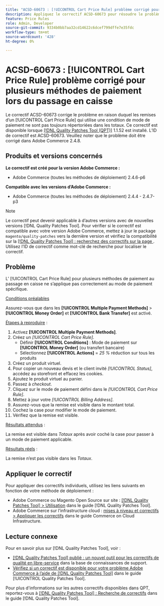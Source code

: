 ```yaml
---
title: "ACSD-60673 : [!UICONTROL Cart Price Rule] problème corrigé pour plusieurs méthodes de paiement lors du passage en caisse"
description: Appliquez le correctif ACSD-60673 pour résoudre le problème Adobe Commerce en raison duquel les remises d’un [!UICONTROL Cart Price Rule] qui utilise une condition de mode de paiement ne sont pas toujours répertoriées dans les totaux.
feature: Price Rules
role: Admin, Developer
source-git-commit: 9334b0bb7aa32cd14622c6dcef799dffe7e35fdc
workflow-type: tm+mt
source-wordcount: '428'
ht-degree: 0%

---
```


# ACSD-60673 : [!UICONTROL Cart Price Rule] problème corrigé pour plusieurs méthodes de paiement lors du passage en caisse

Le correctif ACSD-60673 corrige le problème en raison duquel les remises d’un [!UICONTROL Cart Price Rule] qui utilise une condition de mode de paiement ne sont pas toujours répertoriées dans les totaux. Ce correctif est disponible lorsque [[!DNL Quality Patches Tool (QPT)]](https://experienceleague.adobe.com/fr/docs/commerce-knowledge-base/kb/announcements/commerce-announcements/magento-quality-patches-released-new-tool-to-self-serve-quality-patches) 1.1.52 est installé. L’ID de correctif est ACSD-60673. Veuillez noter que le problème doit être corrigé dans Adobe Commerce 2.4.8.

## Produits et versions concernés

**Le correctif est créé pour la version Adobe Commerce :**

* Adobe Commerce (toutes les méthodes de déploiement) 2.4.6-p6

**Compatible avec les versions d’Adobe Commerce :**

* Adobe Commerce (toutes les méthodes de déploiement) 2.4.4 - 2.4.7-p3

>[!NOTE]
>
>Le correctif peut devenir applicable à d’autres versions avec de nouvelles versions [!DNL Quality Patches Tool]. Pour vérifier si le correctif est compatible avec votre version Adobe Commerce, mettez à jour le package `magento/quality-patches` vers la dernière version et vérifiez la compatibilité sur la [[!DNL Quality Patches Tool] : recherchez des correctifs sur la page ](https://experienceleague.adobe.com/tools/commerce-quality-patches/index.html?lang=fr). Utilisez l’ID de correctif comme mot-clé de recherche pour localiser le correctif.

## Problème

L’ [!UICONTROL Cart Price Rule] pour plusieurs méthodes de paiement au passage en caisse ne s’applique pas correctement au mode de paiement spécifique.

<u>Conditions préalables</u>

Assurez-vous que dans les **[!UICONTROL Multiple Payment Methods]** > **[!UICONTROL Money Order]** et **[!UICONTROL Bank Transfer]** est activé.

<u>Étapes à reproduire</u> :

1. Activez **[!UICONTROL Multiple Payment Methods]**.
1. Créez un *[!UICONTROL Cart Price Rule]*.
   * Définir **[!UICONTROL Conditions]** : Mode de paiement sur **[!UICONTROL Money Order]** (ou transfert bancaire)
   * Sélectionnez **[!UICONTROL Actions]** = *25 %* réduction sur tous les produits
1. Créez un produit virtuel.
1. Pour copier un nouveau devis et le client invité *[!UICONTROL Status]*, accédez au storefront et effacez les cookies.
1. Ajoutez le produit virtuel au panier.
1. Passez à *checkout*.
1. Cliquez sur le mode de paiement défini dans le *[!UICONTROL Cart Price Rule]*.
1. Mettez à jour votre *[!UICONTROL Billing Address]*.
1. Assurez-vous que la remise est visible dans le montant total.
1. Cochez la case pour modifier le mode de paiement.
1. Vérifiez que la remise est visible.

<u>Résultats attendus</u> :

La remise est visible dans *Totaux* après avoir coché la case pour passer à un mode de paiement applicable.

<u>Résultats réels</u> :

La remise n’est pas visible dans les *Totaux*.

## Appliquer le correctif

Pour appliquer des correctifs individuels, utilisez les liens suivants en fonction de votre méthode de déploiement :

* Adobe Commerce ou Magento Open Source sur site : [[!DNL Quality Patches Tool] > Utilisation](/help/tools/quality-patches-tool/usage.md) dans le guide [!DNL Quality Patches Tool].
* Adobe Commerce sur l’infrastructure cloud : [mises à niveau et correctifs > Appliquer les correctifs](https://experienceleague.adobe.com/docs/commerce-cloud-service/user-guide/develop/upgrade/apply-patches.html?lang=fr) dans le guide Commerce on Cloud Infrastructure.

## Lecture connexe

Pour en savoir plus sur [!DNL Quality Patches Tool], voir :

* [[!DNL Quality Patches Tool] publié : un nouvel outil pour les correctifs de qualité en libre-service](https://experienceleague.adobe.com/fr/docs/commerce-knowledge-base/kb/announcements/commerce-announcements/magento-quality-patches-released-new-tool-to-self-serve-quality-patches) dans la base de connaissances de support.
* [Vérifiez si un correctif est disponible pour votre problème Adobe Commerce à l’aide de  [!DNL Quality Patches Tool]](/help/tools/quality-patches-tool/patches-available-in-qpt/check-patch-for-magento-issue-with-magento-quality-patches.md) dans le guide [!UICONTROL Quality Patches Tool].

Pour plus d&#39;informations sur les autres correctifs disponibles dans QPT, reportez-vous à [[!DNL Quality Patches Tool] : Recherche de correctifs](https://experienceleague.adobe.com/tools/commerce-quality-patches/index.html?lang=fr) dans le guide [!DNL Quality Patches Tool].
